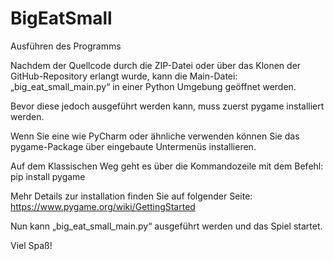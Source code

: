 # BigEatSmall

Ausführen des Programms 

Nachdem der Quellcode durch die ZIP-Datei oder über das Klonen der GitHub-Repository erlangt wurde, kann die Main-Datei: „big_eat_small_main.py“ in einer Python Umgebung geöffnet werden.

Bevor diese jedoch ausgeführt werden kann, muss zuerst pygame installiert werden.

Wenn Sie eine wie PyCharm oder ähnliche verwenden können Sie das pygame-Package über eingebaute Untermenüs installieren.

Auf dem Klassischen Weg geht es über die Kommandozeile mit dem Befehl: 
pip install pygame

Mehr Details zur installation finden Sie auf folgender Seite:  https://www.pygame.org/wiki/GettingStarted

Nun kann „big_eat_small_main.py“ ausgeführt werden und das Spiel startet. 

Viel Spaß!
